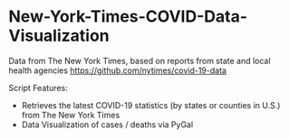 # New-York-Times-COVID-Data-Visualization
Data from The New York Times, based on reports from state and local health agencies
https://github.com/nytimes/covid-19-data 

Script Features:
- Retrieves the latest COVID-19 statistics (by states or counties in U.S.) from The New York Times
- Data Visualization of cases / deaths via PyGal 
